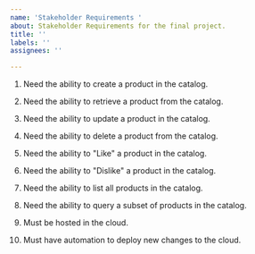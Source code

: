 ```yaml
---
name: 'Stakeholder Requirements '
about: Stakeholder Requirements for the final project.
title: ''
labels: ''
assignees: ''

---
```


1. Need the ability to create a product in the catalog. 

2. Need the ability to retrieve a product from the catalog. 

3. Need the ability to update a product in the catalog. 

4. Need the ability to delete a product from the catalog. 

5. Need the ability to "Like" a product in the catalog. 

6. Need the ability to "Dislike" a product in the catalog. 

7. Need the ability to list all products in the catalog. 

8. Need the ability to query a subset of products in the catalog. 

9. Must be hosted in the cloud. 

10. Must have automation to deploy new changes to the cloud.
